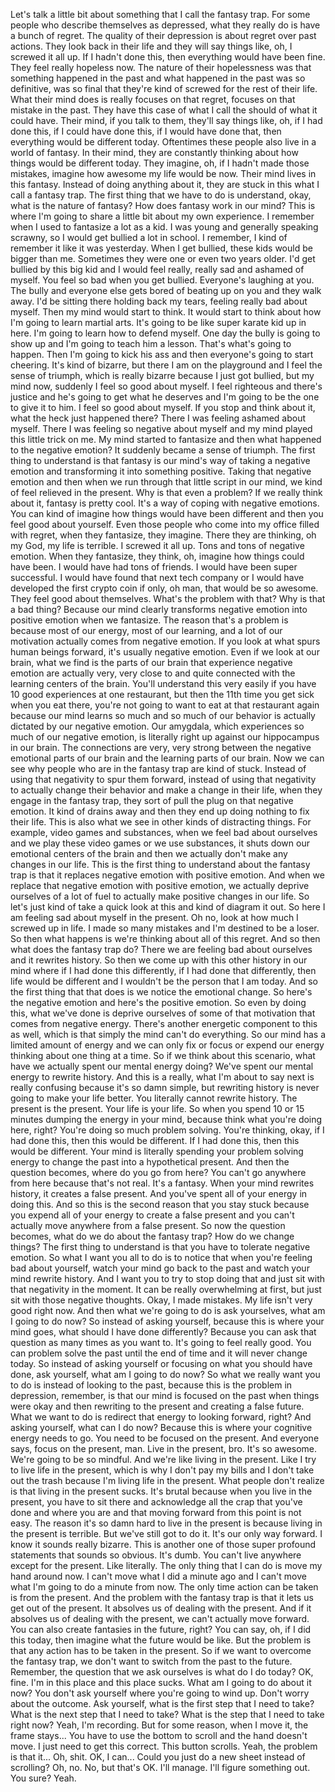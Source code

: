  Let's talk a little bit about something that I call the fantasy trap. For some people who describe themselves as depressed, what they really do is have a bunch of regret. The quality of their depression is about regret over past actions. They look back in their life and they will say things like, oh, I screwed it all up. If I hadn't done this, then everything would have been fine. They feel really hopeless now. The nature of their hopelessness was that something happened in the past and what happened in the past was so definitive, was so final that they're kind of screwed for the rest of their life. What their mind does is really focuses on that regret, focuses on that mistake in the past. They have this case of what I call the should of what it could have. Their mind, if you talk to them, they'll say things like, oh, if I had done this, if I could have done this, if I would have done that, then everything would be different today. Oftentimes these people also live in a world of fantasy. In their mind, they are constantly thinking about how things would be different today. They imagine, oh, if I hadn't made those mistakes, imagine how awesome my life would be now. Their mind lives in this fantasy. Instead of doing anything about it, they are stuck in this what I call a fantasy trap. The first thing that we have to do is understand, okay, what is the nature of fantasy? How does fantasy work in our mind? This is where I'm going to share a little bit about my own experience. I remember when I used to fantasize a lot as a kid. I was young and generally speaking scrawny, so I would get bullied a lot in school. I remember, I kind of remember it like it was yesterday. When I get bullied, these kids would be bigger than me. Sometimes they were one or even two years older. I'd get bullied by this big kid and I would feel really, really sad and ashamed of myself. You feel so bad when you get bullied. Everyone's laughing at you. The bully and everyone else gets bored of beating up on you and they walk away. I'd be sitting there holding back my tears, feeling really bad about myself. Then my mind would start to think. It would start to think about how I'm going to learn martial arts. It's going to be like super karate kid up in here. I'm going to learn how to defend myself. One day the bully is going to show up and I'm going to teach him a lesson. That's what's going to happen. Then I'm going to kick his ass and then everyone's going to start cheering. It's kind of bizarre, but there I am on the playground and I feel the sense of triumph, which is really bizarre because I just got bullied, but my mind now, suddenly I feel so good about myself. I feel righteous and there's justice and he's going to get what he deserves and I'm going to be the one to give it to him. I feel so good about myself. If you stop and think about it, what the heck just happened there? There I was feeling ashamed about myself. There I was feeling so negative about myself and my mind played this little trick on me. My mind started to fantasize and then what happened to the negative emotion? It suddenly became a sense of triumph. The first thing to understand is that fantasy is our mind's way of taking a negative emotion and transforming it into something positive. Taking that negative emotion and then when we run through that little script in our mind, we kind of feel relieved in the present. Why is that even a problem? If we really think about it, fantasy is pretty cool. It's a way of coping with negative emotions. You can kind of imagine how things would have been different and then you feel good about yourself. Even those people who come into my office filled with regret, when they fantasize, they imagine. There they are thinking, oh my God, my life is terrible. I screwed it all up. Tons and tons of negative emotion. When they fantasize, they think, oh, imagine how things could have been. I would have had tons of friends. I would have been super successful. I would have found that next tech company or I would have developed the first crypto coin if only, oh man, that would be so awesome. They feel good about themselves. What's the problem with that? Why is that a bad thing? Because our mind clearly transforms negative emotion into positive emotion when we fantasize. The reason that's a problem is because most of our energy, most of our learning, and a lot of our motivation actually comes from negative emotion. If you look at what spurs human beings forward, it's usually negative emotion. Even if we look at our brain, what we find is the parts of our brain that experience negative emotion are actually very, very close to and quite connected with the learning centers of the brain. You'll understand this very easily if you have 10 good experiences at one restaurant, but then the 11th time you get sick when you eat there, you're not going to want to eat at that restaurant again because our mind learns so much and so much of our behavior is actually dictated by our negative emotion. Our amygdala, which experiences so much of our negative emotion, is literally right up against our hippocampus in our brain. The connections are very, very strong between the negative emotional parts of our brain and the learning parts of our brain. Now we can see why people who are in the fantasy trap are kind of stuck. Instead of using that negativity to spur them forward, instead of using that negativity to actually change their behavior and make a change in their life, when they engage in the fantasy trap, they sort of pull the plug on that negative emotion. It kind of drains away and then they end up doing nothing to fix their life. This is also what we see in other kinds of distracting things. For example, video games and substances, when we feel bad about ourselves and we play these video games or we use substances, it shuts down our emotional centers of the brain and then we actually don't make any changes in our life. This is the first thing to understand about the fantasy trap is that it replaces negative emotion with positive emotion. And when we replace that negative emotion with positive emotion, we actually deprive ourselves of a lot of fuel to actually make positive changes in our life. So let's just kind of take a quick look at this and kind of diagram it out. So here I am feeling sad about myself in the present. Oh no, look at how much I screwed up in life. I made so many mistakes and I'm destined to be a loser. So then what happens is we're thinking about all of this regret. And so then what does the fantasy trap do? There we are feeling bad about ourselves and it rewrites history. So then we come up with this other history in our mind where if I had done this differently, if I had done that differently, then life would be different and I wouldn't be the person that I am today. And so the first thing that that does is we notice the emotional change. So here's the negative emotion and here's the positive emotion. So even by doing this, what we've done is deprive ourselves of some of that motivation that comes from negative energy. There's another energetic component to this as well, which is that simply the mind can't do everything. So our mind has a limited amount of energy and we can only fix or focus or expend our energy thinking about one thing at a time. So if we think about this scenario, what have we actually spent our mental energy doing? We've spent our mental energy to rewrite history. And this is a really, what I'm about to say next is really confusing because it's so damn simple, but rewriting history is never going to make your life better. You literally cannot rewrite history. The present is the present. Your life is your life. So when you spend 10 or 15 minutes dumping the energy in your mind, because think what you're doing here, right? You're doing so much problem solving. You're thinking, okay, if I had done this, then this would be different. If I had done this, then this would be different. Your mind is literally spending your problem solving energy to change the past into a hypothetical present. And then the question becomes, where do you go from here? You can't go anywhere from here because that's not real. It's a fantasy. When your mind rewrites history, it creates a false present. And you've spent all of your energy in doing this. And so this is the second reason that you stay stuck because you expend all of your energy to create a false present and you can't actually move anywhere from a false present. So now the question becomes, what do we do about the fantasy trap? How do we change things? The first thing to understand is that you have to tolerate negative emotion. So what I want you all to do is to notice that when you're feeling bad about yourself, watch your mind go back to the past and watch your mind rewrite history. And I want you to try to stop doing that and just sit with that negativity in the moment. It can be really overwhelming at first, but just sit with those negative thoughts. Okay, I made mistakes. My life isn't very good right now. And then what we're going to do is ask yourselves, what am I going to do now? So instead of asking yourself, because this is where your mind goes, what should I have done differently? Because you can ask that question as many times as you want to. It's going to feel really good. You can problem solve the past until the end of time and it will never change today. So instead of asking yourself or focusing on what you should have done, ask yourself, what am I going to do now? So what we really want you to do is instead of looking to the past, because this is the problem in depression, remember, is that our mind is focused on the past when things were okay and then rewriting to the present and creating a false future. What we want to do is redirect that energy to looking forward, right? And asking yourself, what can I do now? Because this is where your cognitive energy needs to go. You need to be focused on the present. And everyone says, focus on the present, man. Live in the present, bro. It's so awesome. We're going to be so mindful. And we're like living in the present. Like I try to live life in the present, which is why I don't pay my bills and I don't take out the trash because I'm living life in the present. What people don't realize is that living in the present sucks. It's brutal because when you live in the present, you have to sit there and acknowledge all the crap that you've done and where you are and that moving forward from this point is not easy. The reason it's so damn hard to live in the present is because living in the present is terrible. But we've still got to do it. It's our only way forward. I know it sounds really bizarre. This is another one of those super profound statements that sounds so obvious. It's dumb. You can't live anywhere except for the present. Like literally. The only thing that I can do is move my hand around now. I can't move what I did a minute ago and I can't move what I'm going to do a minute from now. The only time action can be taken is from the present. And the problem with the fantasy trap is that it lets us get out of the present. It absolves us of dealing with the present. And if it absolves us of dealing with the present, we can't actually move forward. You can also create fantasies in the future, right? You can say, oh, if I did this today, then imagine what the future would be like. But the problem is that any action has to be taken in the present. So if we want to overcome the fantasy trap, we don't want to switch from the past to the future. Remember, the question that we ask ourselves is what do I do today? OK, fine. I'm in this place and this place sucks. What am I going to do about it now? You don't ask yourself where you're going to wind up. Don't worry about the outcome. Ask yourself, what is the first step that I need to take? What is the next step that I need to take? What is the step that I need to take right now? Yeah, I'm recording. But for some reason, when I move it, the frame stays... You have to use the bottom to scroll and the hand doesn't move. I just need to get this correct. This button scrolls. Yeah, the problem is that it... Oh, shit. OK, I can... Could you just do a new sheet instead of scrolling? Oh, no. No, but that's OK. I'll manage. I'll figure something out. You sure? Yeah.